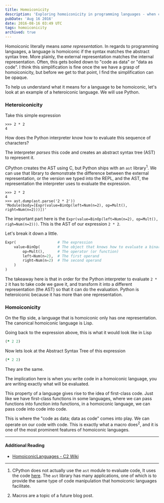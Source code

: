 ```yaml
---
title: Homoiconicity
description: 'Exploring homoiconicity in programming languages - when code structure matches its internal representation, enabling "code as data".'
pubDate: 'Aug 16 2016'
date: 2016-08-16 03:49 UTC
tags: homoiconicity
archived: true
---
```


Homoiconic literally means _same representation_. In regards to programming languages, a language is homoiconic if the syntax matches the abstract syntax tree. More plainly, the external representation matches the internal representation. Often, this gets boiled down to "code as data" or "data as code". I think this simplification is fine once the we have a grasp of homoiconicity, but before we get to that point, I find the simplification can be opaque.


To help us understand what it means for a language to be homoiconic, let's look at an example of a heteroiconic language. We will use Python.


### Heteroiconicity

Take this simple expression

```console
>>> 2 * 2
4
```

How does the Python interpreter know how to evaluate this sequence of characters?

The interpreter *parses* this code and creates an abstract syntax tree (AST) to represent it.

CPython creates the AST using C, but Python ships with an `ast` library<sup>1</sup>. We can use that library to demonstrate the difference between the external representation, or the version we typed into the REPL, and the AST, the representation the interpreter uses to evaluate the expression.

```console
>>> 2 * 2
4
>>> ast.dump(ast.parse('2 * 2'))
'Module(body=[Expr(value=BinOp(left=Num(n=2), op=Mult(), right=Num(n=2)))])'
```

The important part here is the `Expr(value=BinOp(left=Num(n=2), op=Mult(), righ=Num(n=2)))`. This is the AST of our expression `2 * 2`.

Let's break it down a little.

```python
Expr(                   # The expression
    value=BinOp(        # The object that knows how to evaluate a binary operation
        op=Mult(),      # The operator (or function)
        left=Num(n=2),  # The first operand
        right=Num(n=2)  # The second operand
    )
)
```

The takeaway here is that in order for the Python interpreter to evaluate `2 * 2` it has to take code we gave it, and transform it into a different representation (the AST) so that it can do the evaluation. Python is heteroiconic because it has more than one representation.

### Homoiconicity

On the flip side, a language that is homoiconic only has one representation. The canonical homoiconic language is Lisp.

Going back to the expression above, this is what it would look like in Lisp

```clojure
(* 2 2)
```

Now lets look at the Abstract Syntax Tree of this expression

```clojure
(* 2 2)
```

They are the same.

The implication here is when you write code in a homoiconic language, you are writing exactly what will be evaluated.

This property of a language gives rise to the idea of first-class code. Just like we have first-class functions in some languages, where we can pass functions into function into functions, in a homoiconic language, we can pass code into code into code.

This is where the "code as data; data as code" comes into play. We can operate on our code with code. This is exactly what a macro does<sup>2</sup>, and it is one of the most prominent features of homoiconic languages.

---
#### Additional Reading

* [HomoiconicLanguages - C2 Wiki](http://c2.com/cgi/wiki?HomoiconicLanguages)

---
1. CPython does not actually use the `ast` module to evaluate code, It uses the code [here](https://github.com/python/cpython/tree/master/Parser). The `ast` library has many applications, one of which is to provide the same type of code manipulation that homoiconic languages facilitate.

2. Macros are a topic of a future blog post.

